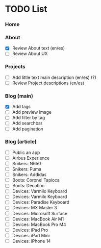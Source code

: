 # TODO List

### Home

### About

- [x] Review About text (en/es)
- [ ] Review About UX

### Projects

- [ ] Add little text main description (en/es) (?)
- [ ] Review Project descriptions (en/es)

### Blog (main)

- [x] Add tags
- [ ] Add preview image
- [ ] Add filter by tag
- [ ] Add searchbar
- [ ] Add pagination

### Blog (article)

- [ ] Public an app
- [ ] Airbus Experience
- [ ] Snikers: N650
- [ ] Snikers: Puma
- [ ] Snikers: Addidas
- [ ] Boots: Coronel Tapioca
- [ ] Boots: Decatlon
- [ ] Devices: Varmilo Keyboard
- [ ] Devices: Varmilo Keyboard
- [ ] Devices: Paradise Keyboard
- [ ] Devices: MX Master 3
- [ ] Devices: Microsoft Surface
- [ ] Devices: MacBook Air M1
- [ ] Devices: MacBook Pro M4
- [ ] Devices: iPad Pro
- [ ] Devices: iPad Mini
- [ ] Devices: iPhone 14
